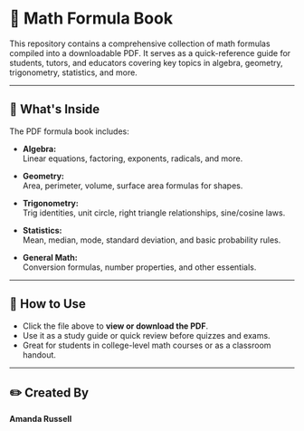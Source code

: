 # 🧮 Math Formula Book

This repository contains a comprehensive collection of math formulas compiled into a downloadable PDF. It serves as a quick-reference guide for students, tutors, and educators covering key topics in algebra, geometry, trigonometry, statistics, and more.

---

## 📘 What's Inside

The PDF formula book includes:

- **Algebra:**  
  Linear equations, factoring, exponents, radicals, and more.

- **Geometry:**  
  Area, perimeter, volume, surface area formulas for shapes.

- **Trigonometry:**  
  Trig identities, unit circle, right triangle relationships, sine/cosine laws.

- **Statistics:**  
  Mean, median, mode, standard deviation, and basic probability rules.

- **General Math:**  
  Conversion formulas, number properties, and other essentials.

---

## 📂 How to Use

- Click the file above to **view or download the PDF**.
- Use it as a study guide or quick review before quizzes and exams.
- Great for students in college-level math courses or as a classroom handout.

---

## ✏️ Created By
**Amanda Russell**  

